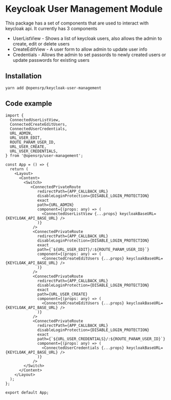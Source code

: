 # Keycloak User Management Module

This package has a set of components that are used to interact with keycloak api. It currently has 3 components

- UserListView - Shows a list of keycloak users, also allows the admin to create, edit or delete users
- CreateEditView - A user form to allow admin to update user info
- Credentials - Allows the admin to set passords to newly created users or update passwords for existing users

## Installation

```node
yarn add @opensrp/keycloak-user-management
```

## Code example

```JSX
import {
  ConnectedUserListView,
  ConnectedCreateEditUsers,
  ConnectedUserCredentials,
  URL_ADMIN,
  URL_USER_EDIT,
  ROUTE_PARAM_USER_ID,
  URL_USER_CREATE,
  URL_USER_CREDENTIALS,
} from '@opensrp/user-management';

const App = () => {
  return (
    <Layout>
      <Content>
        <Switch>
           <ConnectedPrivateRoute
              redirectPath={APP_CALLBACK_URL}
              disableLoginProtection={DISABLE_LOGIN_PROTECTION}
              exact
              path={URL_ADMIN}
              component={(props: any) => (
                <ConnectedUserListView {...props} keycloakBaseURL={KEYCLOAK_API_BASE_URL} />
              )}
            />
            <ConnectedPrivateRoute
              redirectPath={APP_CALLBACK_URL}
              disableLoginProtection={DISABLE_LOGIN_PROTECTION}
              exact
              path={`${URL_USER_EDIT}/:${ROUTE_PARAM_USER_ID}`}
              component={(props: any) => (
                <ConnectedCreateEditUsers {...props} keycloakBaseURL={KEYCLOAK_API_BASE_URL} />
              )}
            />
            <ConnectedPrivateRoute
              redirectPath={APP_CALLBACK_URL}
              disableLoginProtection={DISABLE_LOGIN_PROTECTION}
              exact
              path={URL_USER_CREATE}
              component={(props: any) => (
                <ConnectedCreateEditUsers {...props} keycloakBaseURL={KEYCLOAK_API_BASE_URL} />
              )}
            />
            <ConnectedPrivateRoute
              redirectPath={APP_CALLBACK_URL}
              disableLoginProtection={DISABLE_LOGIN_PROTECTION}
              exact
              path={`${URL_USER_CREDENTIALS}/:${ROUTE_PARAM_USER_ID}`}
              component={(props: any) => (
                <ConnectedUserCredentials {...props} keycloakBaseURL={KEYCLOAK_API_BASE_URL} />
              )}
            />
        </Switch>
      </Content>
    </Layout>
  );
};

export default App;
```
